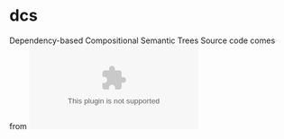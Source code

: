 # dcs
Dependency-based Compositional Semantic Trees
Source code comes from ![click here](http://cs.stanford.edu/~pliang/software/dcs-1.0.zip)
